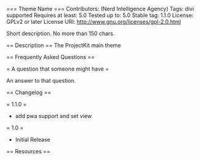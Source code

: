 === Theme Name ===
Contributors: (Nerd Intelligence Agency)
Tags: divi supported
Requires at least: 5.0
Tested up to: 5.0
Stable tag: 1.1.0
License: GPLv2 or later
License URI: http://www.gnu.org/licenses/gpl-2.0.html

Short description. No more than 150 chars.

== Description ==
The ProjectKit main theme

== Frequently Asked Questions ==

= A question that someone might have =

An answer to that question.

== Changelog ==

= 1.1.0 =
* add pwa support and set view

= 1.0 =
* Initial Release

== Resources ==
